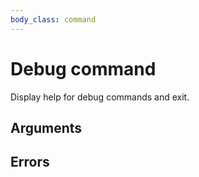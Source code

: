 ```yaml
---
body_class: command
---
```


# Debug command

<section>

Display help for debug commands and exit.

</section>

<section>

## Arguments

</section>

<section>

## Errors

</section>

